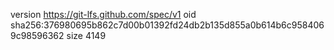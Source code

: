 version https://git-lfs.github.com/spec/v1
oid sha256:376980695b862c7d00b01392fd24db2b135d855a0b614b6c9584069c98596362
size 4149
